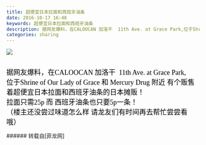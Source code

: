 ```yaml
---
title: 超便宜日本拉面和西班牙油条
date: 2016-10-17 16:48
keywords: 超便宜日本拉面和西班牙油条
description: 据网友爆料，在CALOOCAN 加洛干  11th Ave. at Grace Park,位于Shrine of Our Lady of Grace 和 Mercury Drug 附近 有个贩售着超便宜日本拉面和西班牙油条的日本摊贩！拉面只需25p 而 西班牙油条也只要5p一条！（楼主还没尝过味道怎么样 请龙友们有时间再去帮忙尝尝看哦）
categories: sharing
---
```

<td class="t_f" id="postmessage_411363">

<font face="宋体"><font size="4">

<img aid="432963" data-cf-modified-7ef83506cf98b621b71e04a1-="" file="data/attachment/forum/201610/17/164345mbybxt454tdbt3q0.jpg.thumb.jpg" id="aimg_432963" inpost="1" onclick="" onmouseover="" src="http://www.flw.ph/data/attachment/forum/201610/17/164345mbybxt454tdbt3q0.jpg" style="cursor:pointer" zoomfile="data/attachment/forum/201610/17/164345mbybxt454tdbt3q0.jpg"/>


</font></font><br/>
<font face="微软雅黑"><font size="4"><font color="#000000">据网友爆料，在CALOOCAN 加洛干  11th Ave. at Grace Park,</font></font></font><br/>
<font face="微软雅黑"><font size="4"><font color="#000000">位于Shrine of Our Lady of Grace 和 Mercury Drug 附近 有个贩售着超便宜日本拉面和西班牙油条的日本摊贩！</font></font></font><br/>
<font face="微软雅黑"><font size="4"><font color="#000000">拉面只需25p 而 西班牙油条也只要5p一条！</font></font></font><br/>
<font face="微软雅黑"><font size="4"><font color="#000000">（楼主还没尝过味道怎么样 请龙友们有时间再去帮忙尝尝看哦）</font></font></font><br/>
</td>
###### 转载自[菲龙网]